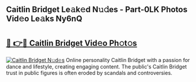 ## Caitlin Bridget Le𝚊k𝚎d N𝚞𝚍es - Part-0LK Photos Vid𝚎o Le𝚊ks Ny6nQ

# <h2><a href="http://fbeldxi.evod.top/?m=Caitlin+Bridget">🔗 👉🔴 Caitlin Bridget Vid𝚎o Ph𝚘t𝚘s</a></h2>

[![Caitlin Bridget N𝚞d𝚎s](https://i.imgur.com/8V9OHl7.gif)](http://fbeldxi.evod.top/?m=Caitlin+Bridget)
Online personality Caitlin Bridget with a passion for dance and lifestyle, creating engaging content. The public's Caitlin Bridget trust in public figures is often eroded by scandals and controversies. 

